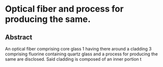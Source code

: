 # Optical fiber and process for producing the same.

## Abstract
An optical fiber comprising core glass 1 having there around a cladding 3 comprising fluorine containing quartz glass and a process for producing the same are disclosed. Said cladding is composed of an inner portion t